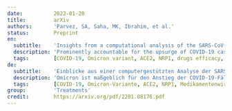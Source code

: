 ```yaml
---
date:          2022-01-20
title:         arXiv
authors:       'Parvez, SA, Saha, MK, Ibrahim, et al.'
status:        Preprint
en:
  subtitle:    'Insights from a computational analysis of the SARS-CoV-2 Omicron variant: Host-pathogen interaction, pathogenicity, and possible therapeutics'
  description: 'Prominently accountable for the upsurge of COVID-19 cases as the world attempts to recover from the previous two waves, Omicron has further threatened the conventional therapeutic approaches. Omicron is the fifth variant of concern (VOC), which comprises more than 10 mutations in the receptor-binding domain (RBD) of the spike protein. However, the lack of extensive research regarding Omicron has raised the need to establish correlations to understand this variant by structural comparisons. Here, we evaluate, correlate, and compare its genomic sequences through an immunoinformatic approach with wild and mutant RBD forms of the spike protein to understand its epidemiological characteristics and responses towards existing drugs for better patient management. Our computational analyses provided insights into infectious and pathogenic trails of the Omicron variant. In addition, while the analysis represented South Africa’s Omicron variant being similar to the highly-infectious B.1.620 variant, mutations within the prominent proteins are hypothesized to alter its pathogenicity. Moreover, docking evaluations revealed significant differences in binding affinity with human receptors, ACE2 and NRP1. Owing to its characteristics of rendering existing treatments ineffective, we evaluated the drug efficacy against their target protein encoded in the Omicron through molecular docking approach. Most of the tested drugs were proven to be effective. Nirmatrelvir (Paxlovid), MPro 13b, and Lopinavir displayed increased effectiveness and efficacy, while Ivermectin showed the best result against Omicron.'
  tags:        [COVID-19, Omicron variant, ACE2, NRP1, drugs efficacy, host-pathogen interaction]
de:
  subtitle:    'Einblicke aus einer computergestützten Analyse der SARS-CoV-2 Omicron-Variante: Wirt-Pathogen-Interaktion, Pathogenität und mögliche Therapeutika'
  description: 'Omicron ist maßgeblich für den Anstieg der COVID-19-Fälle verantwortlich, während die Welt versucht, sich von den beiden vorangegangenen Wellen zu erholen, und stellt eine weitere Bedrohung für die herkömmlichen therapeutischen Ansätze dar. Omicron ist die fünfte besorgniserregende Variante (VOC), die mehr als 10 Mutationen in der rezeptorbindenden Domäne (RBD) des Spike-Proteins umfasst. Der Mangel an umfassender Forschung zu Omicron hat jedoch die Notwendigkeit aufgeworfen, Korrelationen herzustellen, um diese Variante durch strukturelle Vergleiche zu verstehen. Hier bewerten, korrelieren und vergleichen wir seine genomischen Sequenzen mit Hilfe eines immuninformatischen Ansatzes mit wilden und mutierten RBD-Formen des Spike-Proteins, um seine epidemiologischen Merkmale und Reaktionen auf vorhandene Medikamente zu verstehen und so ein besseres Patientenmanagement zu ermöglichen. Unsere computergestützten Analysen lieferten Einblicke in die infektiösen und pathogenen Pfade der Omicron-Variante. Während die Analyse ergab, dass die südafrikanische Omicron-Variante der hochinfektiösen B.1.620-Variante ähnelt, wird angenommen, dass Mutationen innerhalb der prominenten Proteine die Pathogenität verändern. Darüber hinaus ergaben Docking-Evaluierungen signifikante Unterschiede in der Bindungsaffinität mit menschlichen Rezeptoren, ACE2 und NRP1. Aufgrund seiner Eigenschaft, bestehende Behandlungen unwirksam zu machen, haben wir die Wirksamkeit der Medikamente gegen ihr im Omicron kodiertes Zielprotein durch molekulares Docking untersucht. Die meisten der getesteten Medikamente erwiesen sich als wirksam. Nirmatrelvir (Paxlovid), MPro 13b und Lopinavir zeigten eine erhöhte Wirksamkeit und Effektivität, während Ivermectin das beste Ergebnis gegen Omicron zeigte.' 
  tags:        [COVID-19, Omicron-Variante, ACE2, NRP1, Medikamentenwirksamkeit, Wirt-Pathogen-Interaktion, Ivermectin, Paxlovid, Lopinavir]
group:         'Treatments'
credit:        https://arxiv.org/pdf/2201.08176.pdf
---
```

